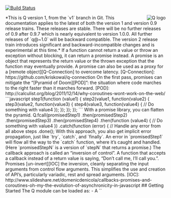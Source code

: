 [![Build Status](https://secure.travis-ci.org/kriskowal/q.png?branch=master)](http://travis-ci.org/kriskowal/q)

<a href="http://promises-aplus.github.com/promises-spec">
    <img src="http://kriskowal.github.io/q/q.png"
         align="right" alt="Q logo" />
</a>
*This is Q version 1, from the `v1` branch in Git. This documentation applies to
the latest of both the version 1 and version 0.9 release trains. These releases
are stable. There will be no further releases of 0.9 after 0.9.7 which is nearly
equivalent to version 1.0.0. All further releases of `q@~1.0` will be backward
compatible. The version 2 release train introduces significant and
backward-incompatible changes and is experimental at this time.*
If a function cannot return a value or throw an exception without
blocking, it can return a promise instead.  A promise is an object
that represents the return value or the thrown exception that the
function may eventually provide.  A promise can also be used as a
proxy for a [remote object][Q-Connection] to overcome latency.
[Q-Connection]: https://github.com/kriskowal/q-connection
On the first pass, promises can mitigate the “[Pyramid of
Doom][POD]”: the situation where code marches to the right faster
than it marches forward.
[POD]: http://calculist.org/blog/2011/12/14/why-coroutines-wont-work-on-the-web/
```javascript
step1(function (value1) {
    step2(value1, function(value2) {
        step3(value2, function(value3) {
            step4(value3, function(value4) {
                // Do something with value4
            });
        });
    });
});
```
With a promise library, you can flatten the pyramid.
Q.fcall(promisedStep1)
.then(promisedStep2)
.then(promisedStep3)
.then(promisedStep4)
.then(function (value4) {
    // Do something with value4
})
.catch(function (error) {
    // Handle any error from all above steps
.done();
With this approach, you also get implicit error propagation, just like `try`,
`catch`, and `finally`.  An error in `promisedStep1` will flow all the way to
the `catch` function, where it’s caught and handled.  (Here `promisedStepN` is
a version of `stepN` that returns a promise.)
The callback approach is called an “inversion of control”.
A function that accepts a callback instead of a return value
is saying, “Don’t call me, I’ll call you.”.  Promises
[un-invert][IOC] the inversion, cleanly separating the input
arguments from control flow arguments.  This simplifies the
use and creation of API’s, particularly variadic,
rest and spread arguments.
[IOC]: http://www.slideshare.net/domenicdenicola/callbacks-promises-and-coroutines-oh-my-the-evolution-of-asynchronicity-in-javascript
## Getting Started
The Q module can be loaded as:
-   A ``<script>`` tag (creating a ``Q`` global variable): ~2.5 KB minified and
    gzipped.
-   A Node.js and CommonJS module, available in [npm](https://npmjs.org/) as
    the [q](https://npmjs.org/package/q) package
-   An AMD module
-   A [component](https://github.com/component/component) as ``microjs/q``
-   Using [bower](http://bower.io/) as `q#1.0.1`
-   Using [NuGet](http://nuget.org/) as [Q](https://nuget.org/packages/q)
Q can exchange promises with jQuery, Dojo, When.js, WinJS, and more.
## Resources
Our [wiki][] contains a number of useful resources, including:
- A method-by-method [Q API reference][reference].
- A growing [examples gallery][examples], showing how Q can be used to make
  everything better. From XHR to database access to accessing the Flickr API,
  Q is there for you.
- There are many libraries that produce and consume Q promises for everything
  from file system/database access or RPC to templating. For a list of some of
  the more popular ones, see [Libraries][].
- If you want materials that introduce the promise concept generally, and the
  below tutorial isn't doing it for you, check out our collection of
  [presentations, blog posts, and podcasts][resources].
- A guide for those [coming from jQuery's `$.Deferred`][jquery].
We'd also love to have you join the Q-Continuum [mailing list][].
[wiki]: https://github.com/kriskowal/q/wiki
[reference]: https://github.com/kriskowal/q/wiki/API-Reference
[examples]: https://github.com/kriskowal/q/wiki/Examples-Gallery
[Libraries]: https://github.com/kriskowal/q/wiki/Libraries
[resources]: https://github.com/kriskowal/q/wiki/General-Promise-Resources
[jquery]: https://github.com/kriskowal/q/wiki/Coming-from-jQuery
[mailing list]: https://groups.google.com/forum/#!forum/q-continuum
## Tutorial
Promises have a ``then`` method, which you can use to get the eventual
return value (fulfillment) or thrown exception (rejection).
promiseMeSomething()
.then(function (value) {
}, function (reason) {
If ``promiseMeSomething`` returns a promise that gets fulfilled later
with a return value, the first function (the fulfillment handler) will be
called with the value.  However, if the ``promiseMeSomething`` function
gets rejected later by a thrown exception, the second function (the
rejection handler) will be called with the exception.
Note that resolution of a promise is always asynchronous: that is, the
fulfillment or rejection handler will always be called in the next turn of the
event loop (i.e. `process.nextTick` in Node). This gives you a nice
guarantee when mentally tracing the flow of your code, namely that
``then`` will always return before either handler is executed.
In this tutorial, we begin with how to consume and work with promises. We'll
talk about how to create them, and thus create functions like
`promiseMeSomething` that return promises, [below](#the-beginning).
### Propagation
The ``then`` method returns a promise, which in this example, I’m
assigning to ``outputPromise``.
var outputPromise = getInputPromise()
.then(function (input) {
The ``outputPromise`` variable becomes a new promise for the return
value of either handler.  Since a function can only either return a
value or throw an exception, only one handler will ever be called and it
will be responsible for resolving ``outputPromise``.
-   If you return a value in a handler, ``outputPromise`` will get
    fulfilled.
-   If you throw an exception in a handler, ``outputPromise`` will get
    rejected.
-   If you return a **promise** in a handler, ``outputPromise`` will
    “become” that promise.  Being able to become a new promise is useful
    for managing delays, combining results, or recovering from errors.
If the ``getInputPromise()`` promise gets rejected and you omit the
rejection handler, the **error** will go to ``outputPromise``:
If the input promise gets fulfilled and you omit the fulfillment handler, the
**value** will go to ``outputPromise``:
.then(null, function (error) {
Q promises provide a ``fail`` shorthand for ``then`` when you are only
interested in handling the error:
.fail(function (error) {
If you are writing JavaScript for modern engines only or using
CoffeeScript, you may use `catch` instead of `fail`.
Promises also have a ``fin`` function that is like a ``finally`` clause.
The final handler gets called, with no arguments, when the promise
returned by ``getInputPromise()`` either returns a value or throws an
error.  The value returned or error thrown by ``getInputPromise()``
passes directly to ``outputPromise`` unless the final handler fails, and
may be delayed if the final handler returns a promise.
.fin(function () {
    // close files, database connections, stop servers, conclude tests
-   If the handler returns a value, the value is ignored
-   If the handler throws an error, the error passes to ``outputPromise``
-   If the handler returns a promise, ``outputPromise`` gets postponed.  The
    eventual value or error has the same effect as an immediate return
    value or thrown error: a value would be ignored, an error would be
    forwarded.
CoffeeScript, you may use `finally` instead of `fin`.
### Chaining
There are two ways to chain promises.  You can chain promises either
inside or outside handlers.  The next two examples are equivalent.
return getUsername()
.then(function (username) {
    return getUser(username)
    .then(function (user) {
        // if we get here without an error,
        // the value returned here
        // or the exception thrown here
        // resolves the promise returned
        // by the first line
    })
    return getUser(username);
.then(function (user) {
    // if we get here without an error,
    // the value returned here
    // or the exception thrown here
    // resolves the promise returned
    // by the first line
The only difference is nesting.  It’s useful to nest handlers if you
need to capture multiple input values in your closure.
function authenticate() {
    return getUsername()
    .then(function (username) {
        return getUser(username);
    // chained because we will not need the user name in the next event
        return getPassword()
        // nested because we need both user and password next
        .then(function (password) {
            if (user.passwordHash !== hash(password)) {
                throw new Error("Can't authenticate");
            }
}
### Combination
You can turn an array of promises into a promise for the whole,
fulfilled array using ``all``.
return Q.all([
    eventualAdd(2, 2),
    eventualAdd(10, 20)
]);
If you have a promise for an array, you can use ``spread`` as a
replacement for ``then``.  The ``spread`` function “spreads” the
values over the arguments of the fulfillment handler.  The rejection handler
will get called at the first sign of failure.  That is, whichever of
the received promises fails first gets handled by the rejection handler.
function eventualAdd(a, b) {
    return Q.spread([a, b], function (a, b) {
        return a + b;
But ``spread`` calls ``all`` initially, so you can skip it in chains.
    return [username, getUser(username)];
.spread(function (username, user) {
The ``all`` function returns a promise for an array of values.  When this
promise is fulfilled, the array contains the fulfillment values of the original
promises, in the same order as those promises.  If one of the given promises
is rejected, the returned promise is immediately rejected, not waiting for the
rest of the batch.  If you want to wait for all of the promises to either be
fulfilled or rejected, you can use ``allSettled``.
Q.allSettled(promises)
.then(function (results) {
    results.forEach(function (result) {
        if (result.state === "fulfilled") {
            var value = result.value;
        } else {
            var reason = result.reason;
        }
### Sequences
If you have a number of promise-producing functions that need
to be run sequentially, you can of course do so manually:
return foo(initialVal).then(bar).then(baz).then(qux);
However, if you want to run a dynamically constructed sequence of
functions, you'll want something like this:
var funcs = [foo, bar, baz, qux];
var result = Q(initialVal);
funcs.forEach(function (f) {
    result = result.then(f);
return result;
You can make this slightly more compact using `reduce`:
return funcs.reduce(function (soFar, f) {
    return soFar.then(f);
}, Q(initialVal));
Or, you could use the ultra-compact version:
return funcs.reduce(Q.when, Q(initialVal));
### Handling Errors
One sometimes-unintuive aspect of promises is that if you throw an
exception in the fulfillment handler, it will not be caught by the error
handler.
return foo()
    throw new Error("Can't bar.");
}, function (error) {
    // We only get here if "foo" fails
To see why this is, consider the parallel between promises and
``try``/``catch``. We are ``try``-ing to execute ``foo()``: the error
handler represents a ``catch`` for ``foo()``, while the fulfillment handler
represents code that happens *after* the ``try``/``catch`` block.
That code then needs its own ``try``/``catch`` block.
In terms of promises, this means chaining your rejection handler:
    // We get here with either foo's error or bar's error
### Progress Notification
It's possible for promises to report their progress, e.g. for tasks that take a
long time like a file upload. Not all promises will implement progress
notifications, but for those that do, you can consume the progress values using
a third parameter to ``then``:
return uploadFile()
.then(function () {
    // Success uploading the file
}, function (err) {
    // There was an error, and we get the reason for error
}, function (progress) {
    // We get notified of the upload's progress as it is executed
Like `fail`, Q also provides a shorthand for progress callbacks
called `progress`:
return uploadFile().progress(function (progress) {
    // We get notified of the upload's progress
### The End
When you get to the end of a chain of promises, you should either
return the last promise or end the chain.  Since handlers catch
errors, it’s an unfortunate pattern that the exceptions can go
unobserved.
So, either return it,
    return "bar";
Or, end it.
foo()
Ending a promise chain makes sure that, if an error doesn’t get
handled before the end, it will get rethrown and reported.
This is a stopgap. We are exploring ways to make unhandled errors
visible without any explicit handling.
### The Beginning
Everything above assumes you get a promise from somewhere else.  This
is the common case.  Every once in a while, you will need to create a
promise from scratch.
#### Using ``Q.fcall``
You can create a promise from a value using ``Q.fcall``.  This returns a
promise for 10.
return Q.fcall(function () {
    return 10;
You can also use ``fcall`` to get a promise for an exception.
    throw new Error("Can't do it");
As the name implies, ``fcall`` can call functions, or even promised
functions.  This uses the ``eventualAdd`` function above to add two
numbers.
return Q.fcall(eventualAdd, 2, 2);
#### Using Deferreds
If you have to interface with asynchronous functions that are callback-based
instead of promise-based, Q provides a few shortcuts (like ``Q.nfcall`` and
friends). But much of the time, the solution will be to use *deferreds*.
var deferred = Q.defer();
FS.readFile("foo.txt", "utf-8", function (error, text) {
    if (error) {
        deferred.reject(new Error(error));
    } else {
        deferred.resolve(text);
    }
return deferred.promise;
Note that a deferred can be resolved with a value or a promise.  The
``reject`` function is a shorthand for resolving with a rejected
promise.
// this:
deferred.reject(new Error("Can't do it"));
// is shorthand for:
var rejection = Q.fcall(function () {
deferred.resolve(rejection);
This is a simplified implementation of ``Q.delay``.
function delay(ms) {
    var deferred = Q.defer();
    setTimeout(deferred.resolve, ms);
    return deferred.promise;
This is a simplified implementation of ``Q.timeout``
function timeout(promise, ms) {
    Q.when(promise, deferred.resolve);
    delay(ms).then(function () {
        deferred.reject(new Error("Timed out"));
Finally, you can send a progress notification to the promise with
``deferred.notify``.
For illustration, this is a wrapper for XML HTTP requests in the browser. Note
that a more [thorough][XHR] implementation would be in order in practice.
[XHR]: https://github.com/montagejs/mr/blob/71e8df99bb4f0584985accd6f2801ef3015b9763/browser.js#L29-L73
function requestOkText(url) {
    var request = new XMLHttpRequest();
    request.open("GET", url, true);
    request.onload = onload;
    request.onerror = onerror;
    request.onprogress = onprogress;
    request.send();
    function onload() {
        if (request.status === 200) {
            deferred.resolve(request.responseText);
            deferred.reject(new Error("Status code was " + request.status));
    function onerror() {
        deferred.reject(new Error("Can't XHR " + JSON.stringify(url)));
    function onprogress(event) {
        deferred.notify(event.loaded / event.total);
Below is an example of how to use this ``requestOkText`` function:
requestOkText("http://localhost:3000")
.then(function (responseText) {
    // If the HTTP response returns 200 OK, log the response text.
    console.log(responseText);
    // If there's an error or a non-200 status code, log the error.
    console.error(error);
    // Log the progress as it comes in.
    console.log("Request progress: " + Math.round(progress * 100) + "%");
#### Using `Q.Promise`
This is an alternative promise-creation API that has the same power as
the deferred concept, but without introducing another conceptual entity.
Rewriting the `requestOkText` example above using `Q.Promise`:
    return Q.Promise(function(resolve, reject, notify) {
        var request = new XMLHttpRequest();
        request.open("GET", url, true);
        request.onload = onload;
        request.onerror = onerror;
        request.onprogress = onprogress;
        request.send();
        function onload() {
            if (request.status === 200) {
                resolve(request.responseText);
            } else {
                reject(new Error("Status code was " + request.status));
        function onerror() {
            reject(new Error("Can't XHR " + JSON.stringify(url)));
        function onprogress(event) {
            notify(event.loaded / event.total);
If `requestOkText` were to throw an exception, the returned promise would be
rejected with that thrown exception as the rejection reason.
### The Middle
If you are using a function that may return a promise, but just might
return a value if it doesn’t need to defer, you can use the “static”
methods of the Q library.
The ``when`` function is the static equivalent for ``then``.
return Q.when(valueOrPromise, function (value) {
All of the other methods on a promise have static analogs with the
same name.
The following are equivalent:
return Q.all([a, b]);
    return [a, b];
.all();
When working with promises provided by other libraries, you should
convert it to a Q promise.  Not all promise libraries make the same
guarantees as Q and certainly don’t provide all of the same methods.
Most libraries only provide a partially functional ``then`` method.
This thankfully is all we need to turn them into vibrant Q promises.
return Q($.ajax(...))
If there is any chance that the promise you receive is not a Q promise
as provided by your library, you should wrap it using a Q function.
You can even use ``Q.invoke`` as a shorthand.
return Q.invoke($, 'ajax', ...)
### Over the Wire
A promise can serve as a proxy for another object, even a remote
object.  There are methods that allow you to optimistically manipulate
properties or call functions.  All of these interactions return
promises, so they can be chained.
direct manipulation         using a promise as a proxy
--------------------------  -------------------------------
value.foo                   promise.get("foo")
value.foo = value           promise.put("foo", value)
delete value.foo            promise.del("foo")
value.foo(...args)          promise.post("foo", [args])
value.foo(...args)          promise.invoke("foo", ...args)
value(...args)              promise.fapply([args])
value(...args)              promise.fcall(...args)
If the promise is a proxy for a remote object, you can shave
round-trips by using these functions instead of ``then``.  To take
advantage of promises for remote objects, check out [Q-Connection][].
Even in the case of non-remote objects, these methods can be used as
shorthand for particularly-simple fulfillment handlers. For example, you
can replace
    return [{ foo: "bar" }, { foo: "baz" }];
    return value[0].foo;
with
.get(0)
.get("foo");
### Adapting Node
If you're working with functions that make use of the Node.js callback pattern,
where callbacks are in the form of `function(err, result)`, Q provides a few
useful utility functions for converting between them. The most straightforward
are probably `Q.nfcall` and `Q.nfapply` ("Node function call/apply") for calling
Node.js-style functions and getting back a promise:
return Q.nfcall(FS.readFile, "foo.txt", "utf-8");
return Q.nfapply(FS.readFile, ["foo.txt", "utf-8"]);
If you are working with methods, instead of simple functions, you can easily
run in to the usual problems where passing a method to another function—like
`Q.nfcall`—"un-binds" the method from its owner. To avoid this, you can either
use `Function.prototype.bind` or some nice shortcut methods we provide:
return Q.ninvoke(redisClient, "get", "user:1:id");
return Q.npost(redisClient, "get", ["user:1:id"]);
You can also create reusable wrappers with `Q.denodeify` or `Q.nbind`:
var readFile = Q.denodeify(FS.readFile);
return readFile("foo.txt", "utf-8");
var redisClientGet = Q.nbind(redisClient.get, redisClient);
return redisClientGet("user:1:id");
Finally, if you're working with raw deferred objects, there is a
`makeNodeResolver` method on deferreds that can be handy:
FS.readFile("foo.txt", "utf-8", deferred.makeNodeResolver());
### Long Stack Traces
Q comes with optional support for “long stack traces,” wherein the `stack`
property of `Error` rejection reasons is rewritten to be traced along
asynchronous jumps instead of stopping at the most recent one. As an example:
```js
function theDepthsOfMyProgram() {
  Q.delay(100).done(function explode() {
    throw new Error("boo!");
  });
theDepthsOfMyProgram();
usually would give a rather unhelpful stack trace looking something like
Error: boo!
    at explode (/path/to/test.js:3:11)
    at _fulfilled (/path/to/test.js:q:54)
    at resolvedValue.promiseDispatch.done (/path/to/q.js:823:30)
    at makePromise.promise.promiseDispatch (/path/to/q.js:496:13)
    at pending (/path/to/q.js:397:39)
    at process.startup.processNextTick.process._tickCallback (node.js:244:9)
But, if you turn this feature on by setting
Q.longStackSupport = true;
then the above code gives a nice stack trace to the tune of
From previous event:
    at theDepthsOfMyProgram (/path/to/test.js:2:16)
    at Object.<anonymous> (/path/to/test.js:7:1)
Note how you can see the function that triggered the async operation in the
stack trace! This is very helpful for debugging, as otherwise you end up getting
only the first line, plus a bunch of Q internals, with no sign of where the
operation started.
In node.js, this feature can also be enabled through the Q_DEBUG environment
variable:
Q_DEBUG=1 node server.js
This will enable long stack support in every instance of Q.
This feature does come with somewhat-serious performance and memory overhead,
however. If you're working with lots of promises, or trying to scale a server
to many users, you should probably keep it off. But in development, go for it!
## Tests
You can view the results of the Q test suite [in your browser][tests]!
[tests]: https://rawgithub.com/kriskowal/q/v1/spec/q-spec.html
## License
Copyright 2009–2014 Kristopher Michael Kowal
MIT License (enclosed)